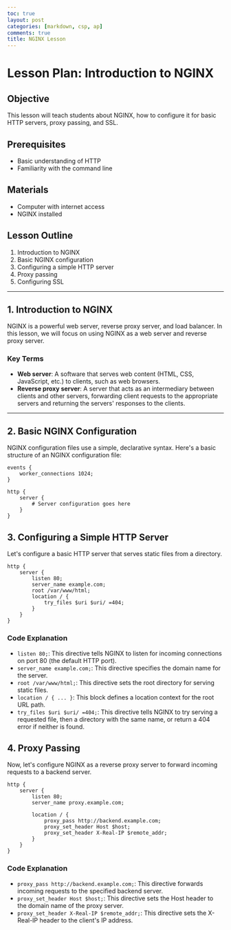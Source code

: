 ```yaml
---
toc: true
layout: post
categories: [markdown, csp, ap]
comments: true
title: NGINX Lesson
---
```


# Lesson Plan: Introduction to NGINX

## Objective

This lesson will teach students about NGINX, how to configure it for basic HTTP servers, proxy passing, and SSL.

## Prerequisites

- Basic understanding of HTTP
- Familiarity with the command line

## Materials

- Computer with internet access
- NGINX installed

## Lesson Outline

1. Introduction to NGINX
2. Basic NGINX configuration
3. Configuring a simple HTTP server
4. Proxy passing
5. Configuring SSL

---

## 1. Introduction to NGINX

NGINX is a powerful web server, reverse proxy server, and load balancer. In this lesson, we will focus on using NGINX as a web server and reverse proxy server.

### Key Terms

- **Web server**: A software that serves web content (HTML, CSS, JavaScript, etc.) to clients, such as web browsers.
- **Reverse proxy server**: A server that acts as an intermediary between clients and other servers, forwarding client requests to the appropriate servers and returning the servers' responses to the clients.

---

## 2. Basic NGINX Configuration

NGINX configuration files use a simple, declarative syntax. Here's a basic structure of an NGINX configuration file:

```nginx
events {
    worker_connections 1024;
}

http {
    server {
        # Server configuration goes here
    }
}
```

## 3. Configuring a Simple HTTP Server

Let's configure a basic HTTP server that serves static files from a directory.

```nginx
http {
    server {
        listen 80;
        server_name example.com;
        root /var/www/html;
        location / {
            try_files $uri $uri/ =404;
        }
    }
}
```

### Code Explanation

- `listen 80;`: This directive tells NGINX to listen for incoming connections on port 80 (the default HTTP port).
- `server_name example.com;`: This directive specifies the domain name for the server.
- `root /var/www/html;`: This directive sets the root directory for serving static files.
- `location / { ... }`: This block defines a location context for the root URL path.
- `try_files $uri $uri/ =404;`: This directive tells NGINX to try serving a requested file, then a directory with the same name, or return a 404 error if neither is found.

## 4. Proxy Passing

Now, let's configure NGINX as a reverse proxy server to forward incoming requests to a backend server.

```nginx
http {
    server {
        listen 80;
        server_name proxy.example.com;

        location / {
            proxy_pass http://backend.example.com;
            proxy_set_header Host $host;
            proxy_set_header X-Real-IP $remote_addr;
        }
    }
}
```

### Code Explanation

- `proxy_pass http://backend.example.com;`: This directive forwards incoming requests to the specified backend server.
- `proxy_set_header Host $host;`: This directive sets the Host header to the domain name of the proxy server.
- `proxy_set_header X-Real-IP $remote_addr;`: This directive sets the X-Real-IP header to the client's IP address.
